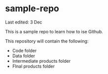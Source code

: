 # sample-repo

Last edited: 3 Dec

This is a sample repo to learn how to ise Github.

This repository will contain the following:
- Code folder
- Data folder
- Intermediate products folder
- FInal products folder
